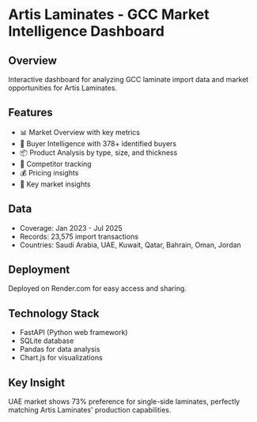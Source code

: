 # Artis Laminates - GCC Market Intelligence Dashboard

## Overview
Interactive dashboard for analyzing GCC laminate import data and market opportunities for Artis Laminates.

## Features
- 📊 Market Overview with key metrics
- 👥 Buyer Intelligence with 378+ identified buyers
- 📦 Product Analysis by type, size, and thickness
- 🏢 Competitor tracking
- 💰 Pricing insights
- 🎯 Key market insights

## Data
- Coverage: Jan 2023 - Jul 2025
- Records: 23,575 import transactions
- Countries: Saudi Arabia, UAE, Kuwait, Qatar, Bahrain, Oman, Jordan

## Deployment
Deployed on Render.com for easy access and sharing.

## Technology Stack
- FastAPI (Python web framework)
- SQLite database
- Pandas for data analysis
- Chart.js for visualizations

## Key Insight
UAE market shows 73% preference for single-side laminates, perfectly matching Artis Laminates' production capabilities.